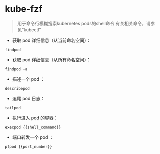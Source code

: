 # kube-fzf

> 用于命令行模糊搜索kubernetes pods的shell命令
> 有关相关命令，请参见“kubectl”

- 获取 pod 详细信息（从当前命名空间）：

`findpod`

- 获取 pod 详细信息（从所有命名空间）：

`findpod -a`

- 描述一个 pod ：

`describepod`

- 追尾 pod 日志：

`tailpod`

- 执行进入 pod 的容器：

`execpod {{shell_command}}`

- 端口转发一个 pod ：

`pfpod {{port_number}}`

[#]: contributors: ([潘潘]，[Judie])